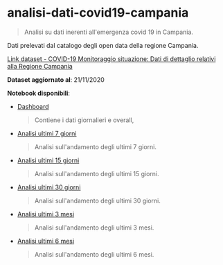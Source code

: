 # analisi-dati-covid19-campania
> Analisi su dati inerenti all'emergenza covid 19 in Campania. 

Dati prelevati dal catalogo degli open data della regione Campania.

[Link dataset - COVID-19 Monitoraggio situazione: Dati di dettaglio relativi alla Regione Campania](https://dati.regione.campania.it/catalogo/datasetdetail/covid-19-monitoraggio-situazione-dati-di-dettaglio-relativi-alla-regione-campania)


**Dataset aggiornato al**: 21/11/2020


**Notebook disponibili**:

- [Dashboard](notebooks/01-dashboard.ipynb)
  > Contiene i dati giornalieri e overall,
- [Analisi ultimi 7 giorni](notebooks/02-analisi-7-giorni.ipynb)
  > Analisi sull'andamento degli ultimi 7 giorni.
- [Analisi ultimi 15 giorni](notebooks/03-analisi-15-giorni.ipynb)
  > Analisi sull'andamento degli ultimi 15 giorni.
- [Analisi ultimi 30 giorni](notebooks/04-analisi-30-giorni.ipynb)
  > Analisi sull'andamento degli ultimi 30 giorni.
- [Analisi ultimi 3 mesi](notebooks/05-analisi-3-mesi.ipynb)
  > Analisi sull'andamento degli ultimi 3 mesi.
- [Analisi ultimi 6 mesi](notebooks/06-analisi-6-mesi.ipynb)
  > Analisi sull'andamento degli ultimi 6 mesi.

